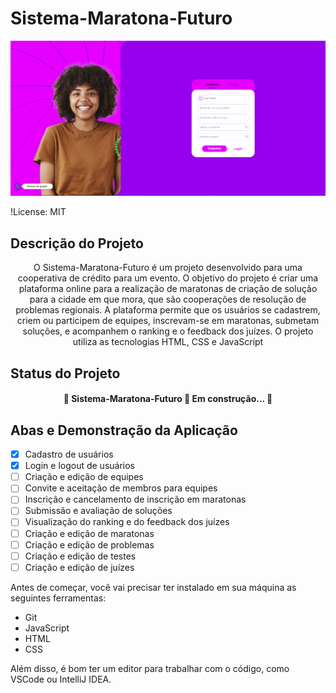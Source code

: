 # Sistema-Maratona-Futuro

![capa do projeto](imagens/Captura%20de%20tela%202024-02-29%20015205.png)


!License: MIT

## Descrição do Projeto

<p align="center">O Sistema-Maratona-Futuro é um projeto desenvolvido para uma cooperativa de crédito para um evento. O objetivo do projeto é criar uma plataforma online para a realização de maratonas de criação de solução para a cidade em que mora, que são cooperações de resolução de problemas regionais. A plataforma permite que os usuários se cadastrem, criem ou participem de equipes, inscrevam-se em maratonas, submetam soluções, e acompanhem o ranking e o feedback dos juízes. O projeto utiliza as tecnologias HTML, CSS e JavaScript</p>

## Status do Projeto

<h4 align="center"> 
	🚧  Sistema-Maratona-Futuro 🚀 Em construção...  🚧
</h4>

## Abas e Demonstração da Aplicação

- [x] Cadastro de usuários
- [x] Login e logout de usuários
- [ ] Criação e edição de equipes
- [ ] Convite e aceitação de membros para equipes
- [ ] Inscrição e cancelamento de inscrição em maratonas
- [ ] Submissão e avaliação de soluções
- [ ] Visualização do ranking e do feedback dos juízes
- [ ] Criação e edição de maratonas
- [ ] Criação e edição de problemas
- [ ] Criação e edição de testes
- [ ] Criação e edição de juízes

Antes de começar, você vai precisar ter instalado em sua máquina as seguintes ferramentas:

- Git
- JavaScript
- HTML
- CSS

Além disso, é bom ter um editor para trabalhar com o código, como VSCode ou IntelliJ IDEA.
